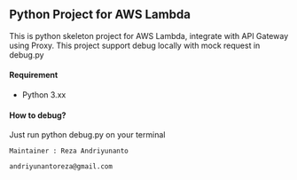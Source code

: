 ## Python Project for AWS Lambda

This is python skeleton project for AWS Lambda, integrate with API Gateway using Proxy.
This project support debug locally with mock request in debug.py

#### Requirement
- Python 3.xx

#### How to debug?
Just run python debug.py on your terminal
```
Maintainer : Reza Andriyunanto

andriyunantoreza@gmail.com
```